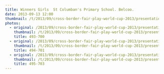 ```yaml
---
title: Winners Girls  St Columban's Primary School. Belcoo.
date: 2013-09-13 12:00
thumbnail: /t/2013/09/cross-border-fair-play-world-cup-2013/presentations/winners-girls-st-columban-s-primary-school-belcoo/493-700.jpg
photos:
  - original: /2013/09/cross-border-fair-play-world-cup-2013/presentations/winners-girls-st-columban-s-primary-school-belcoo/493-700.jpg
    thumbnail: /t/2013/09/cross-border-fair-play-world-cup-2013/presentations/winners-girls-st-columban-s-primary-school-belcoo/493-700.jpg
    title: 493-700
  - original: /2013/09/cross-border-fair-play-world-cup-2013/presentations/winners-girls-st-columban-s-primary-school-belcoo/494-701.jpg
    thumbnail: /t/2013/09/cross-border-fair-play-world-cup-2013/presentations/winners-girls-st-columban-s-primary-school-belcoo/494-701.jpg
    title: 494-701
  - original: /2013/09/cross-border-fair-play-world-cup-2013/presentations/winners-girls-st-columban-s-primary-school-belcoo/495-703.jpg
    thumbnail: /t/2013/09/cross-border-fair-play-world-cup-2013/presentations/winners-girls-st-columban-s-primary-school-belcoo/495-703.jpg
    title: 495-703
---
```


